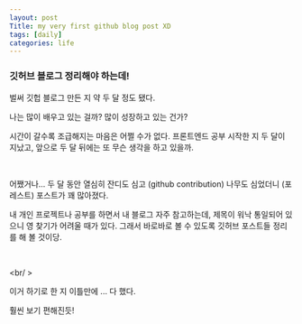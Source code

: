 ```yaml
---
layout: post
Title: my very first github blog post XD
tags: [daily]
categories: life
---
```


### 깃허브 블로그 정리해야 하는데!

벌써 깃헙 블로그 만든 지 약 두 달 정도 됐다. 

나는 많이 배우고 있는 걸까? 많이 성장하고 있는 건가? 

시간이 갈수록 조급해지는 마음은 어쩔 수가 없다. 프론트엔드 공부 시작한 지 두 달이 지났고, 앞으로 두 달 뒤에는 또 무슨 생각을 하고 있을까. 

<br/>

어쨌거나... 두 달 동안 열심히 잔디도 심고 (github contribution) 나무도 심었더니 (포레스트) 포스트가 꽤 많아졌다. 

내 개인 프로젝트나 공부를 하면서 내 블로그 자주 참고하는데, 제목이 워낙 통일되어 있으니 영 찾기가 어려울 때가 있다. 그래서 바로바로 볼 수 있도록 깃허브 포스트들 정리를 해 볼 것이당.

<br />

<br/ >

이거 하기로 한 지 이틀만에 ... 다 했다. 

훨씬 보기 편해진듯! 